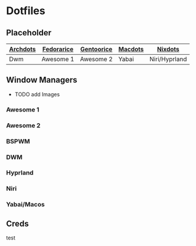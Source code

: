 # Dotfiles

## Placeholder
| [Archdots](https://github.com/Kavi-Arya/dotfiles/tree/Archdots) | [Fedorarice](https://github.com/Kavi-Arya/dotfiles/tree/Fedorarice) | [Gentoorice](https://github.com/Kavi-Arya/dotfiles/tree/Gentoorice) | [Macdots](https://github.com/Kavi-Arya/dotfiles/tree/Macdots) | [Nixdots](https://github.com/Kavi-Arya/dotfiles/tree/Nixdots)
| --------------- | --------------- | --------------- | --------------- | --------------- |
| Dwm      | Awesome 1  | Awesome 2  | Yabai   | Niri/Hyprland |

## Window Managers
- TODO add Images
### Awesome 1
### Awesome 2
### BSPWM
### DWM
### Hyprland
### Niri
### Yabai/Macos

## Creds
test
